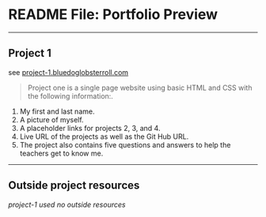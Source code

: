 # README File: Portfolio Preview

----
## Project 1
see [project-1.bluedoglobsterroll.com](http://project-1.bluedoglobsterroll.com/)

> Project one is a single page website using basic HTML and CSS with the following information:.

1. My first and last name.
2. A picture of myself.
3. A placeholder links for projects 2, 3, and 4.
4. Live URL of the projects as well as the Git Hub URL.
5. The project also contains five questions and answers to help the teachers get to know me.

----
## Outside project resources
*project-1 used no outside resources*
